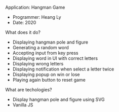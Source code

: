Application: Hangman Game
- Programmer: Heang Ly
- Date: 2020
  
What does it do?
- Displaying hangman pole and figure 
- Generating a random word
- Accepting input from key press
- Displaying word in UI with correct letters
- Displaying wrong letters
- Displaying notification when select a letter twice
- Displaying popup on win or lose
- Playing again button to reset game

What are techologies?
- Display hangman pole and figure using SVG
- Vanilla JS